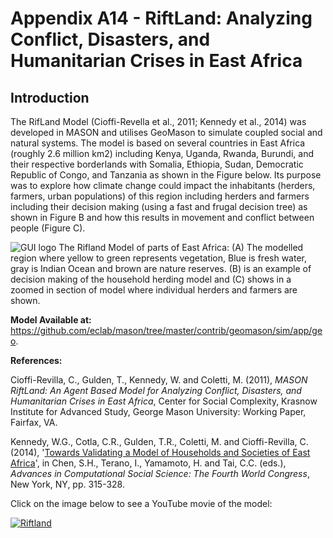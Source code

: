 # Appendix A14 - RiftLand: Analyzing Conflict, Disasters, and Humanitarian Crises in East Africa




## Introduction

The RifLand Model (Cioffi-Revella et al., 2011; Kennedy et al., 2014) was developed in MASON and utilises GeoMason to simulate coupled social and natural systems. The model is based on several countries in East Africa (roughly 2.6 million km2) including Kenya, Uganda, Rwanda, Burundi, and their respective borderlands with Somalia, Ethiopia, Sudan, Democratic Republic of Congo, and Tanzania as shown in the Figure below. Its purpose was to explore how climate change could impact the inhabitants (herders, farmers, urban populations) of this region including herders and farmers including their decision making (using a fast and frugal decision tree) as shown in Figure B and how this results in movement and conflict between people (Figure C).

![GUI logo](https://github.com/abmgis/abmgis/blob/master/AppendixA/RiftLand/FigureA14.png)
The Rifland Model of parts of East Africa: (A) The modelled region where yellow to green represents vegetation, Blue is fresh water, gray is Indian Ocean and brown are nature reserves. (B) is an example of decision making of the household herding model and (C) shows in a zoomed in section of model where individual herders and farmers are shown.

**Model Available at:** <https://github.com/eclab/mason/tree/master/contrib/geomason/sim/app/geo>. 

**References:**
Cioffi-Revilla, C., Gulden, T., Kennedy, W. and Coletti, M. (2011), *MASON RiftLand: An Agent Based Model for Analyzing Conflict, Disasters, and Humanitarian Crises in East Africa*, Center for Social Complexity, Krasnow Institute for Advanced Study, George Mason University: Working Paper, Fairfax, VA.


Kennedy, W.G., Cotla, C.R., Gulden, T.R., Coletti, M. and Cioffi-Revilla, C. (2014), '[Towards Validating a Model of Households and Societies of East Africa](https://link.springer.com/chapter/10.1007/978-4-431-54847-8_20)', in Chen, S.H., Terano, I., Yamamoto, H. and Tai, C.C. (eds.), *Advances in Computational Social Science: The Fourth World Congress*, New York, NY, pp. 315-328.

Click on the image below to see a YouTube movie of the model:

[![Riftland](http://img.youtube.com/vi/Qh8PaTh6L9o/0.jpg)](http://www.youtube.com/watch?v=Qh8PaTh6L9o "Riftland")
